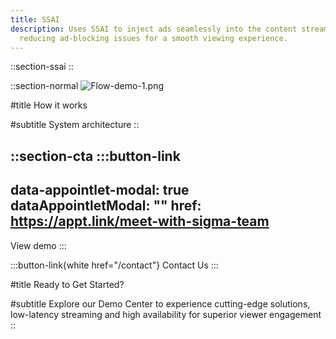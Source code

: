 ```yaml
---
title: SSAI
description: Uses SSAI to inject ads seamlessly into the content stream,
  reducing ad-blocking issues for a smooth viewing experience.
---
```


::section-ssai
::

::section-normal
![Flow-demo-1.png](/demo/diagram-1.png)

#title
How it works

#subtitle
System architecture
::

::section-cta
  :::button-link
  ---
  data-appointlet-modal: true
  dataAppointletModal: ""
  href: https://appt.link/meet-with-sigma-team
  ---
  View demo
  :::

  :::button-link{white href="/contact"}
  Contact Us
  :::

#title
Ready to Get Started?

#subtitle
Explore our Demo Center to experience cutting-edge solutions, low-latency streaming and high availability for superior viewer engagement
::

